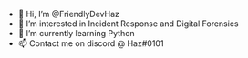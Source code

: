 - 👋 Hi, I’m @FriendlyDevHaz
- 👀 I’m interested in Incident Response and Digital Forensics
- 🌱 I’m currently learning Python
- 📫 Contact me on discord @ Haz#0101
